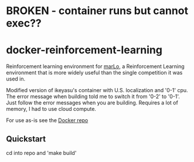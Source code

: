 # BROKEN - container runs but cannot exec??


# docker-reinforcement-learning

Reinforcement learning environment for [marLo](https://github.com/crowdAI/marLo), a Reinforcement Learning environment that is more widely useful than the single competition it was used in. 

Modified version of ikeyasu's container with U.S. localization and '0-1' cpu. The error message when building told me to switch it from '0-2' to '0-1'. Just follow the error messages when you are building. Requires a lot of memory, I had to use cloud compute.

For use as-is see the [Docker repo](https://cloud.docker.com/u/albertwujj/repository/docker/albertwujj/dmarlo)

## Quickstart
cd into repo and 'make build'

